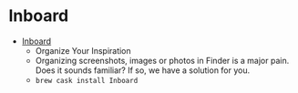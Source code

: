 # Inboard
- [Inboard](https://inboardapp.com/)
  -  Organize Your Inspiration
  - Organizing screenshots, images or photos in Finder is a major pain. Does it sounds familiar? If so, we have a solution for you.
  - `brew cask install Inboard`
